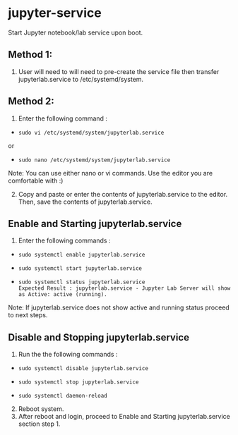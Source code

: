 # jupyter-service
Start Jupyter notebook/lab service upon boot.
>>
Method 1: 
---------
>>
1. User will need to will need to pre-create the service file then transfer jupyterlab.service to /etc/systemd/system.
>>
Method 2:
---------
>>
1. Enter the following command : 
-     sudo vi /etc/systemd/system/jupyterlab.service
or
-     sudo nano /etc/systemd/system/jupyterlab.service 
>>
Note: You can use either nano or vi commands. Use the editor you are comfortable with :) 
>> 
2. Copy and paste or enter the contents of jupyterlab.service to the editor. Then, save the contents of jupyterlab.service.
>>
Enable and Starting jupyterlab.service
---------------------------------------
1. Enter the following commands :
-     sudo systemctl enable jupyterlab.service
-     sudo systemctl start jupyterlab.service
-     sudo systemctl status jupyterlab.service
      Expected Result : jupyterlab.service - Jupyter Lab Server will show as Active: active (running).
>> 
Note: If jupyterlab.service does not show active and running status proceed to next steps.
>>
Disable and Stopping jupyterlab.service
---------------------------------------
1. Run the the following commands :
>>
-     sudo systemctl disable jupyterlab.service
-     sudo systemctl stop jupyterlab.service
-     sudo systemctl daemon-reload
>>
2. Reboot system.
3. After reboot and login, proceed to Enable and Starting jupyterlab.service section step 1.
>>


